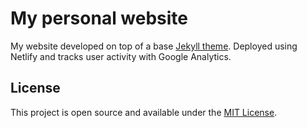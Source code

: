 # My personal website

My website developed on top of a base [Jekyll theme](klise.now.sh). Deployed using Netlify and tracks user activity with Google Analytics.

## License

This project is open source and available under the [MIT License](LICENSE).
